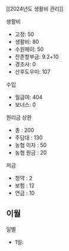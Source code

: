 [[2024년도 생활비 관리]]

생활비
- 고정: 50
- 생활비: 80
- 수원페이: 50
- 잔존할부금: 9.2+10
- 경조사: 0
- 산후도우미: 107

수입
- 월급여: 404
- 보너스: 0

원리금 상환
- 총 : 200
- 주담대 : 130
- 농협 이자 : 50
- 농협 원금 : 20

저금
- 청약 : 2
- 보험 : 12
- 연금 : 10

이월
- 

일별
- 1일: 